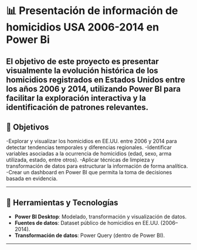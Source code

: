# 📊 Presentación de información de homicidios USA 2006-2014 en Power Bi

El objetivo de este proyecto es presentar visualmente la evolución histórica de los homicidios registrados en Estados Unidos entre los años 2006 y 2014, utilizando Power BI para facilitar la exploración interactiva y la identificación de patrones relevantes.
---

## 📌 Objetivos

-Explorar y visualizar los homicidios en EE.UU. entre 2006 y 2014 para detectar tendencias temporales y diferencias regionales.
-Identificar variables asociadas a la ocurrencia de homicidios (edad, sexo, arma utilizada, estado, entre otros).
-Aplicar técnicas de limpieza y transformación de datos para estructurar la información de forma analítica.
-Crear un dashboard en Power BI que permita la toma de decisiones basada en evidencia.

---

## 🧰 Herramientas y Tecnologías

- **Power BI Desktop**: Modelado, transformación y visualización de datos.
- **Fuentes de datos**: Dataset público de homicidios en EE.UU. (2006–2014).
- **Transformación de datos**: Power Query (dentro de Power BI).

---


